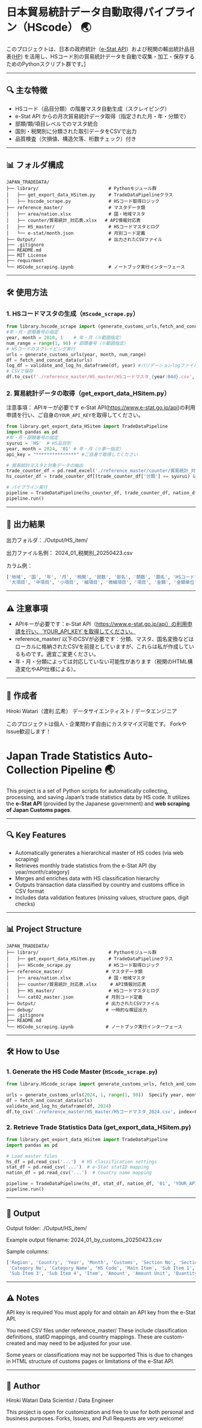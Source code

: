 # 日本貿易統計データ自動取得パイプライン（HScode） 🌏
このプロジェクトは、日本の政府統計（[e-Stat API](https://www.e-stat.go.jp/stat-search/files?page=1&toukei=00350300&tstat=000001013143)）および税関の輸出統計品目表([HP](https://www.customs.go.jp/yusyutu/index.htm))
を活用し、HSコード別の貿易統計データを自動で収集・加工・保存するためのPythonスクリプト群です。]



---

## 🔍 主な特徴

- HSコード（品目分類）の階層マスタ自動生成（スクレイピング）
- e-Stat API からの月次貿易統計データ取得（指定された月・年・分類で）
- 部類/類/項目レベルでのマスタ統合
- 国別・税関別に分類された取引データをCSVで出力
- 品質検査（欠損値、構造欠落、桁数チェック）付き

---

## 📊 フォルダ構成

```
JAPAN_TRADEDATA/
├── library/                          # Pythonモジュール群
│   ├── get_export_data_HSitem.py     # TradeDataPipelineクラス
│   ├── hscode_scrape.py              # HSコード取得ロジック
├── reference_master/                 # マスタデータ類
│   ├── area/nation.xlsx              # 国・地域マスタ
│   ├── counter/貿易統計_対応表.xlsx   # API情報対応表
│   ├── HS_master/                    # HSコードマスタとログ
│   └── e-stat/month.json             # 月別コード定義
├── Output/                           # 出力されたCSVファイル
├── .gitignore
├── README.md
├── MIT License
├── requirment
└── HSCode_scraping.ipynb             # ノートブック実行インターフェース
```

---
## 🛠 使用方法

### 1. HSコードマスタの生成（`HScode_scrape.py`）
```python
from library.hscode_scrape import (generate_customs_urls,fetch_and_concat_data,validate_and_log_hs_dataframe)
#年・月・部類番号の指定
year, month = 2010, 1    # 年・月（※範囲指定）
num_range = range(1, 98) # 部類番号（※範囲指定）
# HSコードのスクレイピング実行
urls = generate_customs_urls(year, month, num_range)
df = fetch_and_concat_data(urls)
log_df = validate_and_log_hs_dataframe(df, year) #バリデーションlogファイル作成
# CSVで保存
df.to_csv(f'./reference_master/HS_master/HSコードマスタ_{year:04d}.csv', encoding='utf-8', index=False)
```

### 2. 貿易統計データの取得（get_export_data_HSitem.py）
注意事項： APIキーが必要です
e-Stat API(https://www.e-stat.go.jp/api)の利用申請を行い、ご自身の`YOUR_API_KEY`を取得してください。
```python
from library.get_export_data_HSitem import TradeDataPipeline
import pandas as pd
#年・月・部類番号の指定
syurui = 'HS'  # HS品目別
year, month = 2024, '01' # 年・月（※単一指定）
api_key = "***************" #ご自身で取得してください

# 貿易統計マスタと対象データの抽出
trade_counter_df = pd.read_excel('./reference_master/counter/貿易統計_対応表.xlsx', dtype=str)
hs_counter_df = trade_counter_df[(trade_counter_df['分類'] == syurui) & (trade_counter_df['year'].astype(int) == year)].reset_index(drop=True)

# パイプライン実行
pipeline = TradeDataPipeline(hs_counter_df, trade_counter_df, nation_df, month, api_key)
pipeline.run()
```
---
## 💾 出力結果
出力フォルダ：./Output/HS_item/

出力ファイル名例：
2024_01_税関別_20250423.csv

カラム例：
```bash
['地域', '国', '年', '月', '税関', '部数', '部名', '類数', '類名', 'HSコード',
 '大項目', '中項目', '小項目', '細項目', '微細項目', '項目', '金額', '金額単位', '数量', '数量単位']
```
---
## ⚠️ 注意事項

- APIキーが必要です：e-Stat API（https://www.e-stat.go.jp/api）の利用申請を行い、`YOUR_API_KEY`を取得してください。
- reference_master/ 以下のCSVが必要です：分類、マスタ、国名変換などはローカルに格納されたCSVを前提としていますが、これらは私が作成しているものです。適宜ご変更ください。
- 年・月・分類によっては対応していない可能性があります（税関のHTML構造変化やAPI仕様による）。



---
## 📝 作成者
Hiroki Watari（渡利 広希）
データサイエンティスト / データエンジニア

このプロジェクトは個人・企業問わず自由にカスタマイズ可能です。
ForkやIssue歓迎します！


# Japan Trade Statistics Auto-Collection Pipeline 🌏
This project is a set of Python scripts for automatically collecting, processing, and saving Japan’s trade statistics data by HS code. It utilizes the **e-Stat API** (provided by the Japanese government) and **web scraping of Japan Customs pages**.



---

## 🔍 Key Features

- Automatically generates a hierarchical master of HS codes (via web scraping)
- Retrieves monthly trade statistics from the e-Stat API (by year/month/category)
- Merges and enriches data with HS classification hierarchy
- Outputs transaction data classified by country and customs office in CSV format
- Includes data validation features (missing values, structure gaps, digit checks)

---

## 📊 Project Structure

```
JAPAN_TRADEDATA/
├── library/                          # Pythonモジュール群
│   ├── get_export_data_HSitem.py     # TradeDataPipelineクラス
│   ├── HScode_scrape.py              # HSコード取得ロジック
├── reference_master/                # マスタデータ類
│   ├── area/nation.xlsx              # 国・地域マスタ
│   ├── counter/貿易統計_対応表.xlsx     # API情報対応表
│   ├── HS_master/                    # HSコードマスタとログ
│   └── cat02_master.json            # 月別コード定義
├── Output/                          # 出力されたCSVファイル
├── debug/                           # 一時的な検証出力
├── .gitignore
├── README.md
└── HSCode_scraping.ipynb            # ノートブック実行インターフェース
```

---
## 🛠 How to Use

### 1. Generate the HS Code Master (`HScode_scrape.py`)
```python
from library.HScode_scrape import generate_customs_urls, fetch_and_concat_data, validate_and_log_hs_dataframe

urls = generate_customs_urls(2024, 1, range(1, 98))  Specify year, month, and section range
df = fetch_and_concat_data(urls)
validate_and_log_hs_dataframe(df, 2024)
df.to_csv('./reference_master/HS_master/HSコードマスタ_2024.csv', index=False, encoding='utf-8')
```

### 2. Retrieve Trade Statistics Data (get_export_data_HSitem.py)
```python
from library.get_export_data_HSitem import TradeDataPipeline
import pandas as pd

# Load master files
hs_df = pd.read_csv('...')  # HS classification settings
stat_df = pd.read_csv('...')  # e-Stat statID mapping
nation_df = pd.read_csv('...')  # Country name mapping

pipeline = TradeDataPipeline(hs_df, stat_df, nation_df, '01', 'YOUR_API_KEY')
pipeline.run()
```
---
## 💾 Output
Output folder: ./Output/HS_item/

Example output filename: 2024_01_by_customs_20250423.csv

Sample columns:
```bash
['Region', 'Country', 'Year', 'Month', 'Customs', 'Section No', 'Section Name',
 'Category No', 'Category Name', 'HS Code', 'Main Item', 'Sub Item 1', 'Sub Item 2',
 'Sub Item 3', 'Sub Item 4', 'Item', 'Amount', 'Amount Unit', 'Quantity', 'Quantity Unit']

```
---
## ⚠️ Notes

API key is required
You must apply for and obtain an API key from the e-Stat API.

You need CSV files under reference_master/
These include classification definitions, statID mappings, and country mappings.
These are custom-created and may need to be adjusted for your use.

Some years or classifications may not be supported
This is due to changes in HTML structure of customs pages or limitations of the e-Stat API.



---
## 📝 Author
Hiroki Watari
Data Scientist / Data Engineer

This project is open for customization and free to use for both personal and business purposes.
Forks, Issues, and Pull Requests are very welcome!
